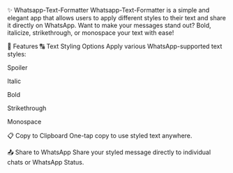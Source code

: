 ✨ Whatsapp-Text-Formatter
Whatsapp-Text-Formatter is a simple and elegant app that allows users to apply different styles to their text and share it directly on WhatsApp. Want to make your messages stand out? Bold, italicize, strikethrough, or monospace your text with ease!

🚀 Features
🔠 Text Styling Options
Apply various WhatsApp-supported text styles:

Spoiler

Italic

Bold

Strikethrough

Monospace

📋 Copy to Clipboard
One-tap copy to use styled text anywhere.

📤 Share to WhatsApp
Share your styled message directly to individual chats or WhatsApp Status.
